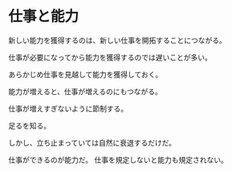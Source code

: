 # 仕事と能力

新しい能力を獲得するのは、新しい仕事を開拓することにつながる。

仕事が必要になってから能力を獲得するのでは遅いことが多い。

あらかじめ仕事を見越して能力を獲得しておく。

能力が増えると、仕事が増えるのにもつながる。

仕事が増えすぎないように節制する。

足るを知る。

しかし、立ち止まっていては自然に衰退するだけだ。

仕事ができるのが能力だ。
仕事を規定しないと能力も規定されない。
